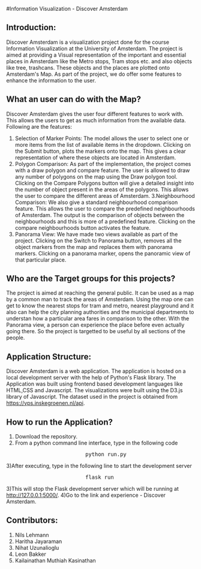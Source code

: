 #Information Visualization - Discover Amsterdam 

## Introduction:
Discover Amsterdam is a visualization project done for the course Information Visualization at the University of Amsterdam. The project is aimed at providing a Visual representation of the important and essential places in Amsterdam like the Metro stops, Tram stops etc. and also objects like tree, trashcans. These objects and the places are plotted onto Amsterdam's Map. As part of the project, we do offer some features to enhance the information to the user.  

## What an user can do with the Map?

Discover Amsterdam gives the user four different features to work with. This allows the users to get as much information from the available data. Following are the features:

1. Selection of Marker Points: The model allows the user to select one or more items from the list of available items in the dropdown. Clicking on the Submit button, plots the markers onto the map. This gives a clear representation of where these objects are located in Amsterdam.
2. Polygon Comparison: As part of the implementation, the project comes with a draw polygon and compare feature. The user is allowed to draw any number of polygons on the map using the Draw polygon tool. Clicking on the Compare Polygons button will give a detailed insight into the number of object present in the areas of the polygons. This allows the user to compare the different areas of Amsterdam.
3.Neighbourhood Comparison: We also give a standard neighbourhood comparison feature. This allows the user to compare the predefined neighbourhoods of Amsterdam. The output is the comparison of objects between the neighbourhoods and this is more of a predefined feature.
Clicking on the compare neighbourhoods button activates the feature.
4. Panorama View: We have made two views available as part of the project. Clicking on the Switch to Panorama button, removes all the object markers from the map and replaces them with panorama markers. Clicking on a panorama marker, opens the panoramic view of that particular place.

## Who are the Target groups for this projects?

The project is aimed at reaching the general public. It can be used as a map by a common man to track the areas of Amsterdam. Using the map one can get to know the nearest stops for tram and metro, nearest playground and it also can help the city planning authorities and the municipal departments to understan how a particular area fares in comparison to the other. With the Panorama view, a person can experience the place before even actually going there. So the project is targetted to be useful by all sections of the people.
## Application Structure:

Discover Amsterdam is a web application. The application is hosted on a local development server with the help of Python's Flask library. The Application was built using frontend based development languages like HTML,CSS and Javascript. The visualizations were built using the  D3.js library of Javascript. The dataset used in the project is obtained from <https://vps.inskegroenen.nl/api>.

## How to run the Application?
1) Download the repository.
2) From a python command line interface, type in the following code
 <pre>                         python run.py                                      </pre>
3)After executing, type in the following line to start the development server
 <pre>                         flask run                                      </pre>
3)This will stop the Flask development server which will be running at http://127.0.0.1:5000/.
4)Go to the link and experience - Discover Amsterdam.

## Contributors:
1) Nils Lehmann
2) Haritha Jayaraman
3) Nihat Uzunalioglu
4) Leon Bakker
5) Kailainathan Muthiah Kasinathan

